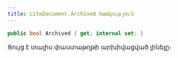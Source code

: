 ```yaml
---
title: LiteDocument.Archived հատկություն
---
```


```c#
public bool Archived { get; internal set; }
```

Ցույց է տալիս փաստաթղթի արխիվացված լինելը։
